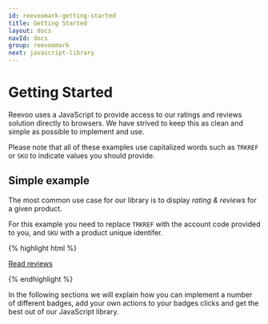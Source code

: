```yaml
---
id: reevoomark-getting-started
title: Getting Started
layout: docs
navId: docs
group: reevoomark
next: javascript-library
---
```


Getting Started
===============

Reevoo uses a JavaScript to provide access to our ratings and reviews solution directly to browsers. We have strived to keep this as clean and simple as possible to implement and use.

Please note that all of these examples use capitalized words such as ```TRKREF``` or ```SKU``` to indicate values you should provide.


Simple example
--------------

The most common use case for our library is to display _rating & reviews_ for a given product.

For this example you need to replace ```TRKREF``` with the account code provided to you, and ```SKU``` with a product unique identifer.

{% highlight html %}
<!-- This will be transformed into a product badge for the given TRKREF and SKU -->
<a class="reevoomark" href="http://mark.reevoo.com/partner/TRKREF/SKU">Read reviews</a>

<script id="reevoomark-loader" type="text/javascript" charset="utf-8">
  (function() {
    var script = document.createElement('script');
    script.type = 'text/javascript';
    script.src = '//cdn.mark.reevoo.com/assets/reevoo_mark.js';
    var s = document.getElementById('reevoomark-loader');
    s.parentNode.insertBefore(script, s);
  })();

  afterReevooMarkLoaded = [function() {
    ReevooApi.load('TRKREF', function(retailer) {
      retailer.init_badges
    });
  }];
</script>
{% endhighlight %}

In the following sections we will explain how you can implement a number of different badges, add your own actions to your badges clicks and get the best out of our JavaScript library.
